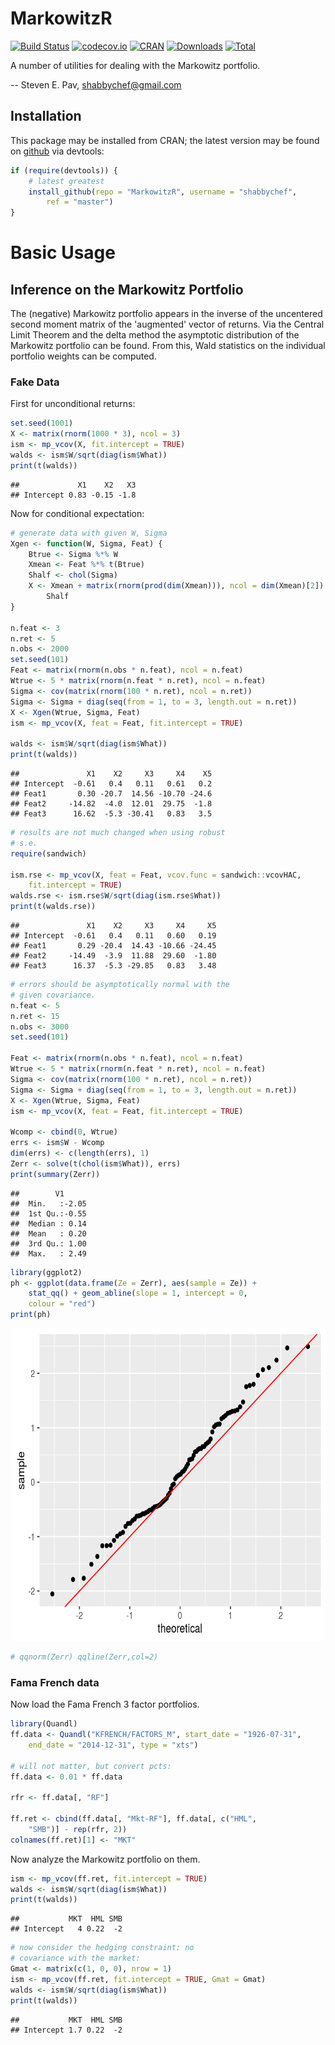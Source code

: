 

# MarkowitzR

[![Build Status](https://travis-ci.org/shabbychef/MarkowitzR.png)](https://travis-ci.org/shabbychef/MarkowitzR)
[![codecov.io](http://codecov.io/github/shabbychef/MarkowitzR/coverage.svg?branch=master)](http://codecov.io/github/shabbychef/MarkowitzR?branch=master)
[![CRAN](http://www.r-pkg.org/badges/version/MarkowitzR)](https://cran.r-project.org/package=MarkowitzR)
[![Downloads](http://cranlogs.r-pkg.org/badges/MarkowitzR?color=green)](http://www.r-pkg.org/pkg/MarkowitzR)
[![Total](http://cranlogs.r-pkg.org/badges/grand-total/MarkowitzR?color=green)](http://www.r-pkg.org/pkg/MarkowitzR)



A number of utilities for dealing with the Markowitz portfolio.

-- Steven E. Pav, shabbychef@gmail.com

## Installation

This package may be installed from CRAN; the latest version may be
found on [github](https://www.github.com/shabbychef/MarkowitzR "MarkowitzR")
via devtools:


```r
if (require(devtools)) {
    # latest greatest
    install_github(repo = "MarkowitzR", username = "shabbychef", 
        ref = "master")
}
```

# Basic Usage

## Inference on the Markowitz Portfolio

The (negative) Markowitz portfolio appears in the inverse of
the uncentered second moment matrix of the 'augmented' vector
of returns. Via the Central Limit Theorem and the delta method
the asymptotic distribution of the Markowitz portfolio can
be found. From this, Wald statistics on the individual portfolio
weights can be computed. 

### Fake Data

First for unconditional returns:


```r
set.seed(1001)
X <- matrix(rnorm(1000 * 3), ncol = 3)
ism <- mp_vcov(X, fit.intercept = TRUE)
walds <- ism$W/sqrt(diag(ism$What))
print(t(walds))
```

```
##             X1    X2   X3
## Intercept 0.83 -0.15 -1.8
```

Now for conditional expectation:


```r
# generate data with given W, Sigma
Xgen <- function(W, Sigma, Feat) {
    Btrue <- Sigma %*% W
    Xmean <- Feat %*% t(Btrue)
    Shalf <- chol(Sigma)
    X <- Xmean + matrix(rnorm(prod(dim(Xmean))), ncol = dim(Xmean)[2]) %*% 
        Shalf
}

n.feat <- 3
n.ret <- 5
n.obs <- 2000
set.seed(101)
Feat <- matrix(rnorm(n.obs * n.feat), ncol = n.feat)
Wtrue <- 5 * matrix(rnorm(n.feat * n.ret), ncol = n.feat)
Sigma <- cov(matrix(rnorm(100 * n.ret), ncol = n.ret))
Sigma <- Sigma + diag(seq(from = 1, to = 3, length.out = n.ret))
X <- Xgen(Wtrue, Sigma, Feat)
ism <- mp_vcov(X, feat = Feat, fit.intercept = TRUE)

walds <- ism$W/sqrt(diag(ism$What))
print(t(walds))
```

```
##               X1    X2     X3     X4    X5
## Intercept  -0.61   0.4   0.11   0.61   0.2
## Feat1       0.30 -20.7  14.56 -10.70 -24.6
## Feat2     -14.82  -4.0  12.01  29.75  -1.8
## Feat3      16.62  -5.3 -30.41   0.83   3.5
```

```r
# results are not much changed when using robust
# s.e.
require(sandwich)

ism.rse <- mp_vcov(X, feat = Feat, vcov.func = sandwich::vcovHAC, 
    fit.intercept = TRUE)
walds.rse <- ism.rse$W/sqrt(diag(ism.rse$What))
print(t(walds.rse))
```

```
##               X1    X2     X3     X4     X5
## Intercept  -0.61   0.4   0.11   0.60   0.19
## Feat1       0.29 -20.4  14.43 -10.66 -24.45
## Feat2     -14.49  -3.9  11.88  29.60  -1.80
## Feat3      16.37  -5.3 -29.85   0.83   3.48
```

```r
# errors should be asymptotically normal with the
# given covariance.
n.feat <- 5
n.ret <- 15
n.obs <- 3000
set.seed(101)

Feat <- matrix(rnorm(n.obs * n.feat), ncol = n.feat)
Wtrue <- 5 * matrix(rnorm(n.feat * n.ret), ncol = n.feat)
Sigma <- cov(matrix(rnorm(100 * n.ret), ncol = n.ret))
Sigma <- Sigma + diag(seq(from = 1, to = 3, length.out = n.ret))
X <- Xgen(Wtrue, Sigma, Feat)
ism <- mp_vcov(X, feat = Feat, fit.intercept = TRUE)

Wcomp <- cbind(0, Wtrue)
errs <- ism$W - Wcomp
dim(errs) <- c(length(errs), 1)
Zerr <- solve(t(chol(ism$What)), errs)
print(summary(Zerr))
```

```
##        V1       
##  Min.   :-2.05  
##  1st Qu.:-0.55  
##  Median : 0.14  
##  Mean   : 0.20  
##  3rd Qu.: 1.00  
##  Max.   : 2.49
```

```r
library(ggplot2)
ph <- ggplot(data.frame(Ze = Zerr), aes(sample = Ze)) + 
    stat_qq() + geom_abline(slope = 1, intercept = 0, 
    colour = "red")
print(ph)
```

<img src="tools/figure/marko_ism-1.png" title="plot of chunk marko_ism" alt="plot of chunk marko_ism" width="600px" height="500px" />

```r
# qqnorm(Zerr) qqline(Zerr,col=2)
```

### Fama French data

Now load the Fama French 3 factor portfolios.


```r
library(Quandl)
ff.data <- Quandl("KFRENCH/FACTORS_M", start_date = "1926-07-31", 
    end_date = "2014-12-31", type = "xts")

# will not matter, but convert pcts:
ff.data <- 0.01 * ff.data

rfr <- ff.data[, "RF"]

ff.ret <- cbind(ff.data[, "Mkt-RF"], ff.data[, c("HML", 
    "SMB")] - rep(rfr, 2))
colnames(ff.ret)[1] <- "MKT"
```

Now analyze the Markowitz portfolio on them.


```r
ism <- mp_vcov(ff.ret, fit.intercept = TRUE)
walds <- ism$W/sqrt(diag(ism$What))
print(t(walds))
```

```
##           MKT  HML SMB
## Intercept   4 0.22  -2
```

```r
# now consider the hedging constraint: no
# covariance with the market:
Gmat <- matrix(c(1, 0, 0), nrow = 1)
ism <- mp_vcov(ff.ret, fit.intercept = TRUE, Gmat = Gmat)
walds <- ism$W/sqrt(diag(ism$What))
print(t(walds))
```

```
##           MKT  HML SMB
## Intercept 1.7 0.22  -2
```

